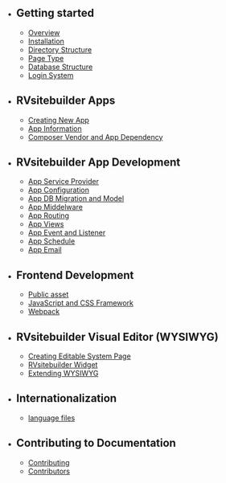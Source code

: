 - ## Getting started
    - [Overview](overview.md)   
    - [Installation](installation.md)
    - [Directory Structure](directory-structure.md)
    - [Page Type](page-type.md)
    - [Database Structure](database-structure.md)
    - [Login System](login-system.md)
- ## RVsitebuilder Apps
    - [Creating New App](creating-new-app.md)
    - [App Information](app-information-app-json.md) 
    - [Composer Vendor and App Dependency](composer-vendor-and-app-dependency.md)
    <!-- - Additional Helpers and Commands -->
- ## RVsitebuilder App Development
    - [App Service Provider](app-service-provider.md)
    - [App Configuration](app-configuration.md) 
    - [App DB Migration and Model](app-database-migration-and-model.md)
    - [App Middelware](app-middleware.md)
    - [App Routing](app-routing.md)
    - [App Views](app-views.md) 
    - [App Event and Listener](app-event-listener.md) 
    - [App Schedule](app-schedule.md) 
    <!-- - App Console -->
    - [App Email](app-email.md)
    <!-- - Authorization (roles and policy) -->
- ## Frontend Development
    - [Public asset](public-asset.md) 
    - [JavaScript and CSS Framework](javascript-css-framework.md)
    - [Webpack](webpack.md)
- ## RVsitebuilder Visual Editor (WYSIWYG)
    - [Creating Editable System Page](creating-editable-system-page.md)
    - [RVsitebuilder Widget](rvsitebuilder-widget.md)
    - [Extending WYSIWYG](extending-WYSIWYG.md)
    <!-- - Extending Menu Components (search box, shop, login/logout)
    - Extending Section Content
    - Extending Insert Toolbar
    - Extending Form WYSIWYG
    - Extending Email WYSIWYG -->
- ## Internationalization
    - [language files](app-language-files.md)
<!-- - ## Testing -->
<!-- - ## Security (vendor route, allow user insert PHP on custom blade) -->
<!-- - ## Tutorials -->
- ## Contributing to Documentation
    - [Contributing](contributing.md)
    - [Contributors](contributors.md)



